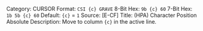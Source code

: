 Category: CURSOR
Format: `CSI {c} GRAVE`
8-Bit Hex: `9b {c} 60`
7-Bit Hex: `1b 5b {c} 60`
Default: `{c}` = `1`
Source: [E-CF]
Title: (HPA) Character Position Absolute
Description: Move to column `{c}` in the active line.
